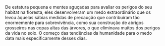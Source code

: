 ﻿De estatura pequena e mentes aguçadas para avaliar os perigos do seu habitat na floresta, eles desenvolveram um medo extraordinário que os levou àquelas sábias medidas de precaução que contribuíram tão enormemente para sobrevivência, como sua construção de abrigos grosseiros nas copas altas das árvores, o que eliminava muitos dos perigos da vida no  solo. O começo das tendências da humanidade para o medo data mais especificamente desses dias.